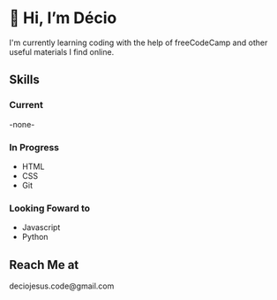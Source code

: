 <h1>👋 Hi, I’m Décio</h1>
I'm currently learning coding with the help of freeCodeCamp and other useful materials I find online.
<h2>Skills</h2>
<h3>Current</h3>
-none-
<h3>In Progress</h3>
<ul>
  <li>HTML</li>
  <li>CSS</li>
  <li>Git</li>
</ul>
<h3>Looking Foward to</h3>
<ul>
  <li>Javascript</li>
  <li>Python</li>
</ul>
<h2>Reach Me at</h2>
deciojesus.code@gmail.com

<!---
maluhiakoa/maluhiakoa is a ✨ special ✨ repository because its `README.md` (this file) appears on your GitHub profile.
You can click the Preview link to take a look at your changes.
--->
